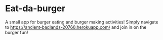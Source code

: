 # Eat-da-burger
A small app for burger eating and burger making activities!
Simply navigate to https://ancient-badlands-20760.herokuapp.com/ and join in on the burger fun!